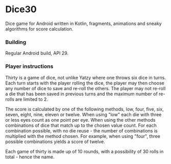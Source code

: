 # Dice30

Dice game for Android written in Kotlin, fragments, animations and sneaky algorithms for score calculation.

### Building

Regular Android build, API 29.

### Player instructions

Thirty is a game of dice, not unlike Yatzy where one throws six dice in turns.
Each turn starts with the player rolling the dice, the player may then choose
any number of dice to save and re-roll the others. The player may not re-roll
a die that has been saved in previous turns and the maximum number of re-rolls
are limited to 2.

The score is calculated by one of the following methods, low, four, five, six, seven,
eight, nine, eleven or twelve. When using "low" each die with three or less eyes count
as one point per eye. When using the other methods combinations of dice that match
up to the chosen value count. For each combination possible, with no die reuse -
the number of combinations is multiplied with the method chosen. For example,
        when using "four", three possible combinations yields a score of twelve.

Each game of thirty is made up of 10 rounds, with a possibility of 30 rolls in total -
hence the name.
